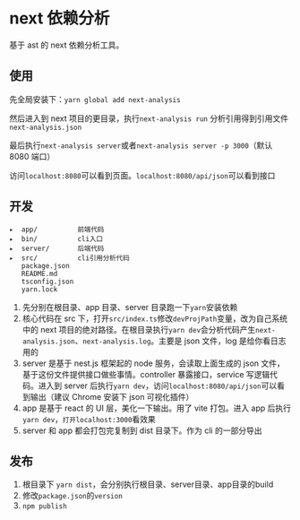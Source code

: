 # next 依赖分析

基于 ast 的 next 依赖分析工具。

## 使用

先全局安装下：`yarn global add next-analysis`

然后进入到 next 项目的更目录，执行`next-analysis run` 分析引用得到引用文件`next-analysis.json`

最后执行`next-analysis server`或者`next-analysis server -p 3000`（默认 8080 端口）

访问`localhost:8080`可以看到页面。`localhost:8080/api/json`可以看到接口

## 开发

```
▸  app/          前端代码
▸  bin/          cli入口
▸  server/       后端代码
▸  src/          cli引用分析代码
   package.json
   README.md
   tsconfig.json
   yarn.lock
```

1. 先分别在根目录、app 目录、server 目录跑一下`yarn`安装依赖
2. 核心代码在 src 下，打开`src/index.ts`修改`devProjPath`变量，改为自己系统中的 next 项目的绝对路径。在根目录执行`yarn dev`会分析代码产生`next-analysis.json`、`next-analysis.log`。主要是 json 文件，log 是给你看日志用的
3. server 是基于 nest.js 框架起的 node 服务，会读取上面生成的 json 文件，基于这份文件提供接口做些事情。controller 暴露接口，service 写逻辑代码。进入到 server 后执行`yarn dev`，访问`localhost:8080/api/json`可以看到输出（建议 Chrome 安装下 json 可视化插件）
4. app 是基于 react 的 UI 层，美化一下输出。用了 vite 打包。进入 app 后执行`yarn dev`，`打开localhost:3000`看效果
5. server 和 app 都会打包完复制到 dist 目录下。作为 cli 的一部分导出

## 发布

1. 根目录下 `yarn dist`，会分别执行根目录、server目录、app目录的build
2. 修改`package.json`的`version`
3. `npm publish`

